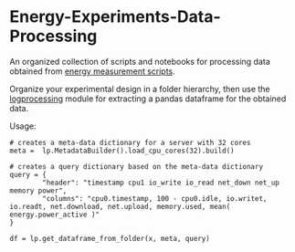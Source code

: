 # Energy-Experiments-Data-Processing

An organized collection of scripts and notebooks for processing data obtained from [energy measurement scripts](https://github.com/danilomo/energy_measurement_scripts).

Organize your experimental design in a folder hierarchy, then use the [logprocessing](python/logprocessing.py) module for extracting a pandas dataframe for the obtained data.

Usage:

```
# creates a meta-data dictionary for a server with 32 cores
meta =  lp.MetadataBuilder().load_cpu_cores(32).build()

# creates a query dictionary based on the meta-data dictionary 
query = {
        "header": "timestamp cpu1 io_write io_read net_down net_up memory power",
        "columns": "cpu0.timestamp, 100 - cpu0.idle, io.writet, io.readt, net.download, net.upload, memory.used, mean( energy.power_active )"
}

df = lp.get_dataframe_from_folder(x, meta, query)
```
